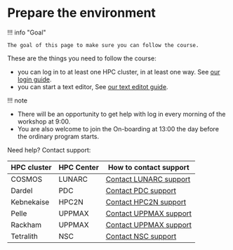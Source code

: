 # Prepare the environment

!!! info "Goal"

    The goal of this page to make sure you can follow the course.

These are the things you need to follow the course:

- you can log in to at least one HPC cluster, in at least one way.
  See [our login guide](common/login.md).
- you can start a text editor,
  See [our text editot guide](common/use_text_editor.md).

!!! note 

   - There will be an opportunity to get help with log in every morning of the workshop at 9:00.
   - You are also welcome to join the On-boarding at 13:00 the day before the ordinary program starts.

Need help? Contact support:

HPC cluster |HPC Center  | How to contact support
------------|------------|-------------------------------------------------------------------------------
COSMOS      | LUNARC     | [Contact LUNARC support](https://www.lunarc.lu.se/getting-help/)
Dardel      | PDC        | [Contact PDC support](https://support.pdc.kth.se/doc/contact/contact_support/)
Kebnekaise  | HPC2N      | [Contact HPC2N support](https://docs.hpc2n.umu.se/support/contact/)
Pelle       | UPPMAX     | [Contact UPPMAX support](https://docs.uppmax.uu.se/support/)
Rackham     | UPPMAX     | [Contact UPPMAX support](https://docs.uppmax.uu.se/support/)
Tetralith   | NSC        | [Contact NSC support](https://www.nsc.liu.se/support/)
